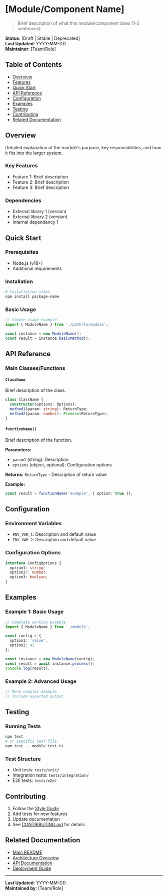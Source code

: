 # [Module/Component Name]

> Brief description of what this module/component does (1-2 sentences)

**Status**: [Draft | Stable | Deprecated]  
**Last Updated**: YYYY-MM-DD  
**Maintainer**: [Team/Role]

## Table of Contents
- [Overview](#overview)
- [Features](#features)
- [Quick Start](#quick-start)
- [API Reference](#api-reference)
- [Configuration](#configuration)
- [Examples](#examples)
- [Testing](#testing)
- [Contributing](#contributing)
- [Related Documentation](#related-documentation)

## Overview

Detailed explanation of the module's purpose, key responsibilities, and how it fits into the larger system.

### Key Features
- Feature 1: Brief description
- Feature 2: Brief description
- Feature 3: Brief description

### Dependencies
- External library 1 (version)
- External library 2 (version)
- Internal dependency 1

## Quick Start

### Prerequisites
- Node.js (v18+)
- Additional requirements

### Installation
```bash
# Installation steps
npm install package-name
```

### Basic Usage
```typescript
// Simple usage example
import { ModuleName } from './path/to/module';

const instance = new ModuleName();
const result = instance.basicMethod();
```

## API Reference

### Main Classes/Functions

#### `ClassName`
Brief description of the class.

```typescript
class ClassName {
  constructor(options: Options);
  method1(param: string): ReturnType;
  method2(param: number): Promise<ReturnType>;
}
```

#### `functionName()`
Brief description of the function.

**Parameters:**
- `param1` (string): Description
- `options` (object, optional): Configuration options

**Returns:** `ReturnType` - Description of return value

**Example:**
```typescript
const result = functionName('example', { option: true });
```

## Configuration

### Environment Variables
- `ENV_VAR_1`: Description and default value
- `ENV_VAR_2`: Description and default value

### Configuration Options
```typescript
interface ConfigOptions {
  option1: string;
  option2?: number;
  option3: boolean;
}
```

## Examples

### Example 1: Basic Usage
```typescript
// Complete working example
import { ModuleName } from './module';

const config = {
  option1: 'value',
  option2: 42
};

const instance = new ModuleName(config);
const result = await instance.process();
console.log(result);
```

### Example 2: Advanced Usage
```typescript
// More complex example
// Include expected output
```

## Testing

### Running Tests
```bash
npm test
# or specific test file
npm test -- module.test.ts
```

### Test Structure
- Unit tests: `tests/unit/`
- Integration tests: `tests/integration/`
- E2E tests: `tests/e2e/`

## Contributing

1. Follow the [Style Guide](../DOCUMENTATION_STYLE_GUIDE.md)
2. Add tests for new features
3. Update documentation
4. See [CONTRIBUTING.md](../CONTRIBUTING.md) for details

## Related Documentation

- [Main README](../README.md)
- [Architecture Overview](./ARCHITECTURE.md)
- [API Documentation](./api/)
- [Deployment Guide](./guides/deployment.md)

---

**Last Updated**: YYYY-MM-DD  
**Maintained by**: [Team/Role] 